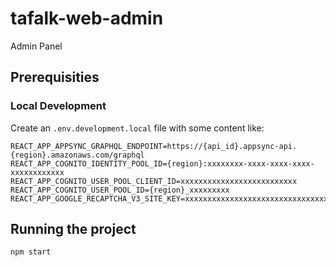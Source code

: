# tafalk-web-admin

Admin Panel

## Prerequisities

### Local Development

Create an `.env.development.local` file with some content like:

```
REACT_APP_APPSYNC_GRAPHQL_ENDPOINT=https://{api_id}.appsync-api.{region}.amazonaws.com/graphql
REACT_APP_COGNITO_IDENTITY_POOL_ID={region}:xxxxxxxx-xxxx-xxxx-xxxx-xxxxxxxxxxxx
REACT_APP_COGNITO_USER_POOL_CLIENT_ID=xxxxxxxxxxxxxxxxxxxxxxxxxx
REACT_APP_COGNITO_USER_POOL_ID={region}_xxxxxxxxx
REACT_APP_GOOGLE_RECAPTCHA_V3_SITE_KEY=xxxxxxxxxxxxxxxxxxxxxxxxxxxxxxxxxxxxxxxx
```

## Running the project

```
npm start
```
